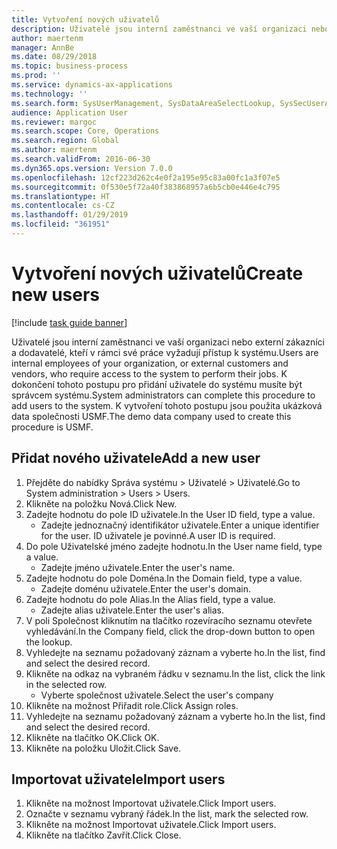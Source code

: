 ```yaml
---
title: Vytvoření nových uživatelů
description: Uživatelé jsou interní zaměstnanci ve vaší organizaci nebo externí zákazníci a dodavatelé, kteří v rámci své práce vyžadují přístup k systému.
author: maertenm
manager: AnnBe
ms.date: 08/29/2018
ms.topic: business-process
ms.prod: ''
ms.service: dynamics-ax-applications
ms.technology: ''
ms.search.form: SysUserManagement, SysDataAreaSelectLookup, SysSecUserAddRoles, SysUserMSODSUserImport
audience: Application User
ms.reviewer: margoc
ms.search.scope: Core, Operations
ms.search.region: Global
ms.author: maertenm
ms.search.validFrom: 2016-06-30
ms.dyn365.ops.version: Version 7.0.0
ms.openlocfilehash: 12cf223d262c4e0f2a195e95c83a00fc1a3f07e5
ms.sourcegitcommit: 0f530e5f72a40f383868957a6b5cb0e446e4c795
ms.translationtype: HT
ms.contentlocale: cs-CZ
ms.lasthandoff: 01/29/2019
ms.locfileid: "361951"
---
```

# <a name="create-new-users"></a><span data-ttu-id="2d0b9-103">Vytvoření nových uživatelů</span><span class="sxs-lookup"><span data-stu-id="2d0b9-103">Create new users</span></span>

[!include [task guide banner](../../includes/task-guide-banner.md)]

<span data-ttu-id="2d0b9-104">Uživatelé jsou interní zaměstnanci ve vaší organizaci nebo externí zákazníci a dodavatelé, kteří v rámci své práce vyžadují přístup k systému.</span><span class="sxs-lookup"><span data-stu-id="2d0b9-104">Users are internal employees of your organization, or external customers and vendors, who require access to the system to perform their jobs.</span></span> <span data-ttu-id="2d0b9-105">K dokončení tohoto postupu pro přidání uživatele do systému musíte být správcem systému.</span><span class="sxs-lookup"><span data-stu-id="2d0b9-105">System administrators can complete this procedure to add users to the system.</span></span> <span data-ttu-id="2d0b9-106">K vytvoření tohoto postupu jsou použita ukázková data společnosti USMF.</span><span class="sxs-lookup"><span data-stu-id="2d0b9-106">The demo data company used to create this procedure is USMF.</span></span> 


## <a name="add-a-new-user"></a><span data-ttu-id="2d0b9-107">Přidat nového uživatele</span><span class="sxs-lookup"><span data-stu-id="2d0b9-107">Add a new user</span></span>
1. <span data-ttu-id="2d0b9-108">Přejděte do nabídky Správa systému > Uživatelé > Uživatelé.</span><span class="sxs-lookup"><span data-stu-id="2d0b9-108">Go to System administration > Users > Users.</span></span>
2. <span data-ttu-id="2d0b9-109">Klikněte na položku Nová.</span><span class="sxs-lookup"><span data-stu-id="2d0b9-109">Click New.</span></span>
3. <span data-ttu-id="2d0b9-110">Zadejte hodnotu do pole ID uživatele.</span><span class="sxs-lookup"><span data-stu-id="2d0b9-110">In the User ID field, type a value.</span></span>
    * <span data-ttu-id="2d0b9-111">Zadejte jednoznačný identifikátor uživatele.</span><span class="sxs-lookup"><span data-stu-id="2d0b9-111">Enter a unique identifier for the user.</span></span> <span data-ttu-id="2d0b9-112">ID uživatele je povinné.</span><span class="sxs-lookup"><span data-stu-id="2d0b9-112">A user ID is required.</span></span>  
4. <span data-ttu-id="2d0b9-113">Do pole Uživatelské jméno zadejte hodnotu.</span><span class="sxs-lookup"><span data-stu-id="2d0b9-113">In the User name field, type a value.</span></span>
    * <span data-ttu-id="2d0b9-114">Zadejte jméno uživatele.</span><span class="sxs-lookup"><span data-stu-id="2d0b9-114">Enter the user's name.</span></span>  
5. <span data-ttu-id="2d0b9-115">Zadejte hodnotu do pole Doména.</span><span class="sxs-lookup"><span data-stu-id="2d0b9-115">In the Domain field, type a value.</span></span>
    * <span data-ttu-id="2d0b9-116">Zadejte doménu uživatele.</span><span class="sxs-lookup"><span data-stu-id="2d0b9-116">Enter the user's domain.</span></span>  
6. <span data-ttu-id="2d0b9-117">Zadejte hodnotu do pole Alias.</span><span class="sxs-lookup"><span data-stu-id="2d0b9-117">In the Alias field, type a value.</span></span>
    * <span data-ttu-id="2d0b9-118">Zadejte alias uživatele.</span><span class="sxs-lookup"><span data-stu-id="2d0b9-118">Enter the user's alias.</span></span>  
7. <span data-ttu-id="2d0b9-119">V poli Společnost kliknutím na tlačítko rozevíracího seznamu otevřete vyhledávání.</span><span class="sxs-lookup"><span data-stu-id="2d0b9-119">In the Company field, click the drop-down button to open the lookup.</span></span>
8. <span data-ttu-id="2d0b9-120">Vyhledejte na seznamu požadovaný záznam a vyberte ho.</span><span class="sxs-lookup"><span data-stu-id="2d0b9-120">In the list, find and select the desired record.</span></span>
9. <span data-ttu-id="2d0b9-121">Klikněte na odkaz na vybraném řádku v seznamu.</span><span class="sxs-lookup"><span data-stu-id="2d0b9-121">In the list, click the link in the selected row.</span></span>
    * <span data-ttu-id="2d0b9-122">Vyberte společnost uživatele.</span><span class="sxs-lookup"><span data-stu-id="2d0b9-122">Select the user's company</span></span>  
10. <span data-ttu-id="2d0b9-123">Klikněte na možnost Přiřadit role.</span><span class="sxs-lookup"><span data-stu-id="2d0b9-123">Click Assign roles.</span></span>
11. <span data-ttu-id="2d0b9-124">Vyhledejte na seznamu požadovaný záznam a vyberte ho.</span><span class="sxs-lookup"><span data-stu-id="2d0b9-124">In the list, find and select the desired record.</span></span>
12. <span data-ttu-id="2d0b9-125">Klikněte na tlačítko OK.</span><span class="sxs-lookup"><span data-stu-id="2d0b9-125">Click OK.</span></span>
13. <span data-ttu-id="2d0b9-126">Klikněte na položku Uložit.</span><span class="sxs-lookup"><span data-stu-id="2d0b9-126">Click Save.</span></span>

## <a name="import-users"></a><span data-ttu-id="2d0b9-127">Importovat uživatele</span><span class="sxs-lookup"><span data-stu-id="2d0b9-127">Import users</span></span>
1. <span data-ttu-id="2d0b9-128">Klikněte na možnost Importovat uživatele.</span><span class="sxs-lookup"><span data-stu-id="2d0b9-128">Click Import users.</span></span>
2. <span data-ttu-id="2d0b9-129">Označte v seznamu vybraný řádek.</span><span class="sxs-lookup"><span data-stu-id="2d0b9-129">In the list, mark the selected row.</span></span>
3. <span data-ttu-id="2d0b9-130">Klikněte na možnost Importovat uživatele.</span><span class="sxs-lookup"><span data-stu-id="2d0b9-130">Click Import users.</span></span>
4. <span data-ttu-id="2d0b9-131">Klikněte na tlačítko Zavřít.</span><span class="sxs-lookup"><span data-stu-id="2d0b9-131">Click Close.</span></span>

